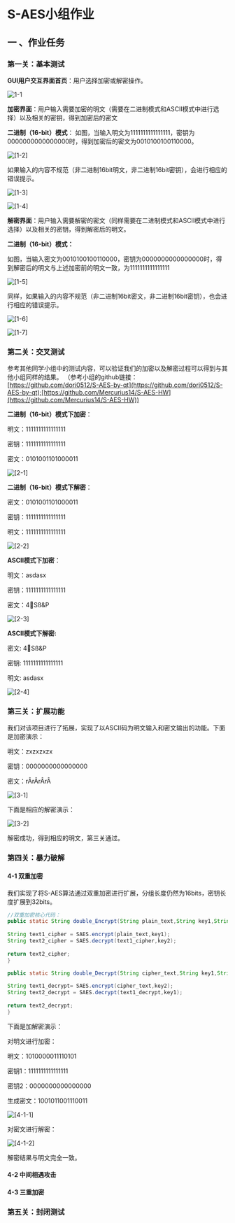 # S-AES小组作业
## 一 、作业任务

### 第一关：基本测试

**GUI用户交互界面首页**：用户选择加密或解密操作。

![1-1](https://github.com/zzzxxxxzzz/S-AES/blob/main/image/1-1.png)

**加密界面**：用户输入需要加密的明文（需要在二进制模式和ASCII模式中进行选择）以及相关的密钥，得到加密后的密文

**二进制（16-bit）模式**：
如图，当输入明文为1111111111111111，密钥为0000000000000000时，得到加密后的密文为0010100100110000。

![[1-2]](https://github.com/zzzxxxxzzz/S-AES/blob/main/image/1-2.png)

如果输入的内容不规范（非二进制16bit明文，非二进制16bit密钥），会进行相应的错误提示。


![[1-3]](https://github.com/zzzxxxxzzz/S-AES/blob/main/image/1-3.png)


![[1-4]](https://github.com/zzzxxxxzzz/S-AES/blob/main/image/1-4.png)


**解密界面**：用户输入需要解密的密文（同样需要在二进制模式和ASCII模式中进行选择）以及相关的密钥，得到解密后的明文。

**二进制（16-bit）模式：**

如图，当输入密文为0010100100110000，密钥为0000000000000000时，得到解密后的明文与上述加密前的明文一致，为1111111111111111

![[1-5]](https://github.com/zzzxxxxzzz/S-AES/blob/main/image/1-5.png)

同样，如果输入的内容不规范（非二进制16bit密文，非二进制16bit密钥），也会进行相应的错误提示。


![[1-6]](https://github.com/zzzxxxxzzz/S-AES/blob/main/image/1-6.png)



![[1-7]](https://github.com/zzzxxxxzzz/S-AES/blob/main/image/1-7.png)

### 第二关：交叉测试

参考其他同学小组中的测试内容，可以验证我们的加密以及解密过程可以得到与其他小组同样的结果。
（参考小组的github链接：[https://github.com/dori0512/S-AES-by-qt](https://github.com/dori0512/S-AES-by-qt);[https://github.com/Mercurius14/S-AES-HW](https://github.com/Mercurius14/S-AES-HW))

**二进制（16-bit）模式下加密**：

明文：1111111111111111

密钥：1111111111111111

密文：0101001101000011

![[2-1]](https://github.com/zzzxxxxzzz/S-AES/blob/main/image/2-1.png)


**二进制（16-bit）模式下解密**：

密文：0101001101000011

密钥：1111111111111111

明文：1111111111111111

![[2-2]](https://github.com/zzzxxxxzzz/S-AES/blob/main/image/2-2.png)


**ASCII模式下加密**：

明文：asdasx

密钥：1111111111111111

密文：4Sß&P

![[2-3]](https://github.com/zzzxxxxzzz/S-AES/blob/main/image/2-3.png)


**ASCII模式下解密:**

密文: 4Sß&P

密钥: 1111111111111111

明文: asdasx

![[2-4]](https://github.com/zzzxxxxzzz/S-AES/blob/main/image/2-4.png)



### 第三关：扩展功能

我们对该项目进行了拓展，实现了以ASCII码为明文输入和密文输出的功能。下面是加密演示：

明文：zxzxzxzx

密钥：0000000000000000

 密文：rÂrÂrÂrÂ

![[3-1]](https://github.com/zzzxxxxzzz/S-AES/blob/main/image/3-1.png)

下面是相应的解密演示：

![[3-2]](https://github.com/zzzxxxxzzz/S-AES/blob/main/image/3-2.png)

解密成功，得到相应的明文，第三关通过。

### 第四关：暴力破解

#### 4-1 双重加密

我们实现了将S-AES算法通过双重加密进行扩展，分组长度仍然为16bits，密钥长度扩展到32bits。
```java
//双重加密核心代码：
public static String double_Encrypt(String plain_text,String key1,String key2){ 
 
String text1_cipher = SAES.encrypt(plain_text,key1);  
String text2_cipher = SAES.decrypt(text1_cipher,key2);  
  
return text2_cipher;  
}  
  
public static String double_Decrypt(String cipher_text,String key1,String key2){  

String text1_decrypt= SAES.encrypt(cipher_text,key2);  
String text2_decrypt = SAES.decrypt(text1_decrypt,key1);  
  
return text2_decrypt;  
}
```
下面是加解密演示：

对明文进行加密：

明文：1010000011110101

密钥1：1111111111111111

密钥2：0000000000000000

生成密文：1001011001110011

![[4-1-1]](https://github.com/zzzxxxxzzz/S-AES/blob/main/image/4-1-1.png)

对密文进行解密：

![[4-1-2]](https://github.com/zzzxxxxzzz/S-AES/blob/main/image/4-1-2.png)


解密结果与明文完全一致。



#### 4-2 中间相遇攻击
#### 4-3 三重加密



### 第五关：封闭测试
